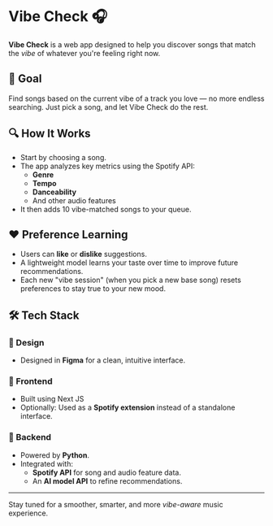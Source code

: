 # Vibe Check 🎧

**Vibe Check** is a web app designed to help you discover songs that match the *vibe* of whatever you're feeling right now.

## 🎯 Goal
Find songs based on the current vibe of a track you love — no more endless searching. Just pick a song, and let Vibe Check do the rest.

## 🔍 How It Works
- Start by choosing a song.
- The app analyzes key metrics using the Spotify API:
  - **Genre**
  - **Tempo**
  - **Danceability**
  - And other audio features
- It then adds 10 vibe-matched songs to your queue.

## ❤️ Preference Learning
- Users can **like** or **dislike** suggestions.
- A lightweight model learns your taste over time to improve future recommendations.
- Each new "vibe session" (when you pick a new base song) resets preferences to stay true to your new mood.

## 🛠 Tech Stack

### 🎨 Design
- Designed in **Figma** for a clean, intuitive interface.

### 🧩 Frontend
- Built using Next JS
- Optionally: Used as a **Spotify extension** instead of a standalone interface.

### 🧠 Backend
- Powered by **Python**.
- Integrated with:
  - **Spotify API** for song and audio feature data.
  - An **AI model API** to refine recommendations.

---

Stay tuned for a smoother, smarter, and more *vibe-aware* music experience.
